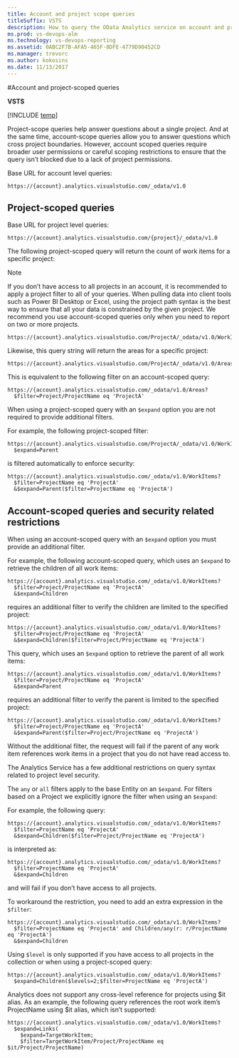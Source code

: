 ```yaml
---
title: Account and project scope queries
titleSuffix: VSTS 
description: How to query the OData Analytics service on account and project level  
ms.prod: vs-devops-alm
ms.technology: vs-devops-reporting
ms.assetid: 0ABC2F7B-AFA5-465F-8DFE-4779D90452CD  
ms.manager: trevorc
ms.author: kokosins
ms.date: 11/13/2017
---
```


#Account and project-scoped queries

**VSTS**  

[!INCLUDE [temp](../_shared/analytics-preview.md)]

Project-scope queries help answer questions about a single project. And at the same time, account-scope queries allow you to answer questions which cross project boundaries. However, account scoped queries require broader user permissions or careful scoping restrictions to ensure that the query isn’t blocked due to a lack of project permissions.

Base URL for account level queries:
```
https://{account}.analytics.visualstudio.com/_odata/v1.0
```
## Project-scoped queries
Base URL for project level queries:
 ```odata
https://{account}.analytics.visualstudio.com/{project}/_odata/v1.0
```

The following project-scoped query will return the count of work items for a specific project:  

>[!NOTE]
>If you don’t have access to all projects in an account, it is recommended to apply a project filter to all of your queries. When pulling data into client tools such as Power BI Desktop or Excel, using the project path syntax is the best way to ensure that all your data is constrained by the given project. We recommend you use account-scoped queries only when you need to report on two or more projects.


```odata
https://{account}.analytics.visualstudio.com/ProjectA/_odata/v1.0/WorkItems/$count
```

Likewise, this query string will return the areas for a specific project:

```odata
https://{account}.analytics.visualstudio.com/ProjectA/_odata/v1.0/Areas
```

This is equivalent to the following filter on an account-scoped query:

```odata
https://{account}.analytics.visualstudio.com/_odata/v1.0/Areas?
  $filter=Project/ProjectName eq 'ProjectA'
```

When using a project-scoped query with an ```$expand``` option you are not required to provide additional filters.

For example, the following project-scoped filter:

``` odata
https://{account}.analytics.visualstudio.com/ProjectA/_odata/v1.0/WorkItems?
  $expand=Parent
```

is filtered automatically to enforce security:

```odata
https://{account}.analytics.visualstudio.com/_odata/v1.0/WorkItems?
  $filter=ProjectName eq 'ProjectA'
  &$expand=Parent($filter=ProjectName eq 'ProjectA')
```
##  Account-scoped queries and security related restrictions

When using an account-scoped query with an ```$expand``` option you must provide an additional filter.

For example, the following account-scoped query, which uses an ```$expand``` to retrieve the children of all work items:
	
```odata
https://{account}.analytics.visualstudio.com/_odata/v1.0/WorkItems?
  $filter=Project/ProjectName eq 'ProjectA'
  &$expand=Children
```

requires an additional filter to verify the children are limited to the specified project:
	
```odata
https://{account}.analytics.visualstudio.com/_odata/v1.0/WorkItems?
  $filter=Project/ProjectName eq 'ProjectA'
  &$expand=Children($filter=Project/ProjectName eq 'ProjectA')
```

This query, which uses an ```$expand``` option to retrieve the parent of all work items:

```odata
https://{account}.analytics.visualstudio.com/_odata/v1.0/WorkItems?
  $filter=Project/ProjectName eq 'ProjectA'
  &$expand=Parent

```

requires an additional filter to verify the parent is limited to the specified project:

```odata
https://{account}.analytics.visualstudio.com/_odata/v1.0/WorkItems?
  $filter=Project/ProjectName eq 'ProjectA'
  &$expand=Parent($filter=Project/ProjectName eq 'ProjectA')
```

Without the additional filter, the request will fail if the parent of any work item references work items in a project that you do not have read access to.


The Analytics Service has a few additional restrictions on query syntax related to project level security.

The ```any``` or ```all``` filters apply to the base Entity on an ```$expand```.  For filters based on a Project we explicitly ignore the filter when using an ```$expand```:

For example, the following query:
```odata
https://{account}.analytics.visualstudio.com/_odata/v1.0/WorkItems?
  $filter=ProjectName eq 'ProjectA'
  &$expand=Children($filter=Project/ProjectName eq 'ProjectA')
```
is interpreted as:
```odata
https://{account}.analytics.visualstudio.com/_odata/v1.0/WorkItems?
  $filter=ProjectName eq 'ProjectA'
  &$expand=Children
```
and will fail if you don’t have access to all projects.
	
To workaround the restriction, you need to add an extra expression in the ```$filter```:
```odata
https://{account}.analytics.visualstudio.com/_odata/v1.0/WorkItems?
  $filter=ProjectName eq 'ProjectA' and Children/any(r: r/ProjectName eq 'ProjectA')
  &$expand=Children
```

Using ```$level``` is only supported if you have access to all projects in the collection or when using a project-scoped query:
	
```odata
https://{account}.analytics.visualstudio.com/_odata/v1.0/WorkItems?
  $expand=Children($levels=2;$filter=ProjectName eq 'ProjectA')
```

Analytics does not support any cross-level reference for projects using $it alias. As an example, the following query references the root work item’s ProjectName using $it alias, which isn’t supported:

```odata
https://{account}.analytics.visualstudio.com/_odata/v1.0/WorkItems?
  $expand=Links(
    $expand=TargetWorkItem;
    $filter=TargetWorkItem/Project/ProjectName eq $it/Project/ProjectName)
```

